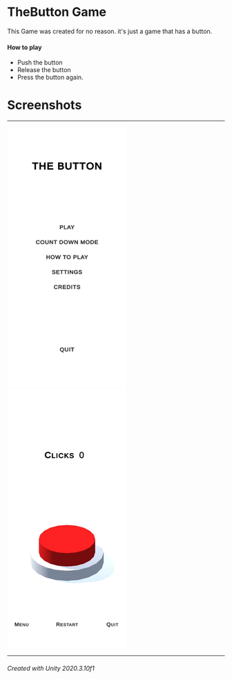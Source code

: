 # TheButton Game

This Game was created for no reason. it's just a game that has a button.

#### How to play
 - Push the button
 - Release the button
 - Press the button again.


# Screenshots
---

<p>
 <img src="/ScreenShots/MainMenuScreen.PNG" width="277" height="600"> 
 <img src="/ScreenShots/GameplayScreen.PNG" width="277" height="600">
</p>

---

###### Created with Unity 2020.3.10f1
